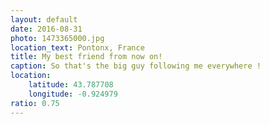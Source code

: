 ```yaml
---
layout: default
date: 2016-08-31
photo: 1473365000.jpg
location_text: Pontonx, France
title: My best friend from now on!
caption: So that's the big guy following me everywhere !
location:
    latitude: 43.787708
    longitude: -0.924979
ratio: 0.75
---
```

